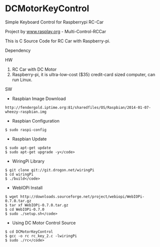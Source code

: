 DCMotorKeyControl
=========

Simple Keyboard Control for Raspberrypi RC-Car

Project by www.rasplay.org - Multi-Control-RCCar

This is C Source Code for RC Car with Raspberry-pi.

Dependency

HW

 1. RC Car with DC Motor
 2. Raspberry-pi, it is ultra-low-cost ($35) credit-card sized computer, can run Linux.

SW


  * Raspbian Image Download
  ```
http://fendergold.iptime.org:81/sharedfiles/OS/Raspbian/2014-01-07-wheezy-raspbian.img
  ```

  * Raspbian Configuration
```
$ sudo raspi-config
```

  * Raspbian Update
```
$ sudo apt-get update
$ sudo apt-get upgrade -y</code>
```

  * WiringPi Library
```
$ git clone git://git.drogon.net/wiringPi
$ cd wiringPi
$ ./build</code>
```

  * WebIOPi Install
```
$ wget http://downloads.sourceforge.net/project/webiopi/WebIOPi-0.7.0.tar.gz
$ tar xf WebIOPi-0.7.0.tar.gz
$ cd WebIOPi-0.7.0
$ sudo ./setup.sh</code>
```

  * Using DC Motor Control Source
```$ git clone https://github.com/rasplay/DCMotorKeyControl.git
$ cd DCMotorKeyControl
$ gcc -o rc rc_key_2.c -lwiringPi
$ sudo ./rc</code>
```
